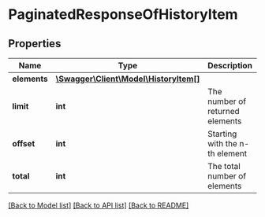 # PaginatedResponseOfHistoryItem

## Properties
Name | Type | Description | Notes
------------ | ------------- | ------------- | -------------
**elements** | [**\Swagger\Client\Model\HistoryItem[]**](HistoryItem.md) |  | 
**limit** | **int** | The number of returned elements | 
**offset** | **int** | Starting with the n-th element | 
**total** | **int** | The total number of elements | [optional] 

[[Back to Model list]](../README.md#documentation-for-models) [[Back to API list]](../README.md#documentation-for-api-endpoints) [[Back to README]](../README.md)


